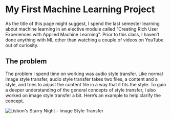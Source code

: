 # My First Machine Learning Project 
As the title of this page might suggest, I spend the last semester learning about machine learning in an elective module called "Creating Rich User Experiences with Applied Machine Learning". Prior to this class, I haven’t done anything with ML other than watching a couple of videos on YouTube out of curiosity.

## The problem
The problem I spend time on working was audio style transfer. Like normal image style transfer, audio style transfer takes two files, a content and a style, and tries to adjust the content file in a way that it fits the style.
To gain a deeper understanding of the general concepts of style transfer, I also worked on image style transfer a bit. Here’s an example to help clarify the concept.

![Lisbon's Starry Night - Image Style Transfer](https://notadvisable.github.io/audio_style_transfer/assets/imageStyleTransfer.png)
